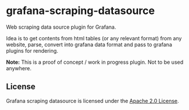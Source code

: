 # grafana-scraping-datasource

Web scraping data source plugin for Grafana. 

Idea is to get contents from html tables (or any relevant format) from any website, parse, convert into grafana data format and pass to grafana plugins for rendering.

__Note:__ This is a proof of concept / work in progress plugin. Not to be used anywhere.

## License

Grafana scraping datasource is licensed under the [Apache 2.0 License](https://github.com/yesoreyeram/grafana-scraping-datasource/blob/master/LICENSE).
